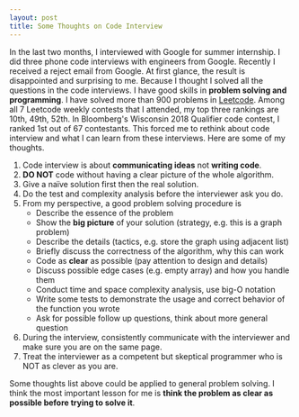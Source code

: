 ```yaml
---
layout: post
title: Some Thoughts on Code Interview
---
```


In the last two months, I interviewed with Google for summer internship. 
I did three phone code interviews with engineers from Google. 
Recently I received a reject email from Google. 
At first glance, the result is disappointed and surprising to me. 
Because I thought I solved all the questions in the code interviews. 
I have good skills in **problem solving and programming**. 
I have solved more than 900 problems in [Leetcode](https://www.leetcode.com). 
Among all 7 Leetcode weekly contests that I attended, my top three rankings are 10th, 49th, 52th. 
In Bloomberg's Wisconsin 2018 Qualifier code contest, I ranked 1st  out of 67 contestants. 
This forced me to rethink about code interview and what I can learn from these interviews. 
Here are some of my thoughts.

1. Code interview is about **communicating ideas** not **writing code**.
2. **DO NOT** code without having a clear picture of the whole algorithm.
3. Give a naïve solution first then the real solution.
4. Do the test and complexity analysis before the interviewer ask you do. 
5. From my perspective, a good problem solving procedure is
    * Describe the essence of the problem
    * Show the **big picture** of your solution (strategy, e.g. this is a graph problem)
    * Describe the details (tactics, e.g. store the graph using adjacent list)
    * Briefly discuss the correctness of the algorithm, why this can work
    * Code as **clear** as possible (pay attention to design and details)
    * Discuss possible edge cases (e.g. empty array) and how you handle them
    * Conduct time and space complexity analysis, use big-O notation
    * Write some tests to demonstrate the usage and correct behavior of the function you wrote
    * Ask for possible follow up questions, think about more general question
6. During the interview, consistently communicate with the interviewer and make sure you are on the same page.
7. Treat the interviewer as a competent but skeptical programmer who is NOT as clever as you are.

Some thoughts list above could be applied to general problem solving. I think the most important lesson for me is **think the problem as clear as possible before trying to solve it**. 
